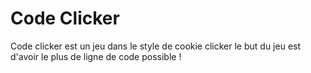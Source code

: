 # Code Clicker

Code clicker est un jeu dans le style de cookie clicker le but du jeu est d'avoir le plus de ligne de code possible !
